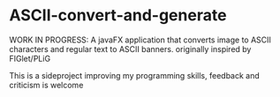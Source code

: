 # ASCII-convert-and-generate
WORK IN PROGRESS: A javaFX application that converts image to ASCII characters and regular text to ASCII banners. originally inspired by FIGlet/PLiG

This is a sideproject improving my programming skills, feedback and criticism is welcome
